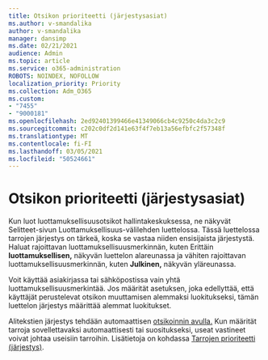 ```yaml
---
title: Otsikon prioriteetti (järjestysasiat)
ms.author: v-smandalika
author: v-smandalika
manager: dansimp
ms.date: 02/21/2021
audience: Admin
ms.topic: article
ms.service: o365-administration
ROBOTS: NOINDEX, NOFOLLOW
localization_priority: Priority
ms.collection: Adm_O365
ms.custom:
- "7455"
- "9000181"
ms.openlocfilehash: 2ed92401399466e41349066cb4c9250c4da3c2c9
ms.sourcegitcommit: c202c0df2d141e63f4f7eb13a56efbfc2f57348f
ms.translationtype: MT
ms.contentlocale: fi-FI
ms.lasthandoff: 03/05/2021
ms.locfileid: "50524661"
---
```

# <a name="label-priority-order-matters"></a>Otsikon prioriteetti (järjestysasiat)

Kun luot luottamuksellisuusotsikot hallintakeskuksessa, ne näkyvät  Selitteet-sivun Luottamuksellisuus-välilehden luettelossa.  Tässä luettelossa tarrojen järjestys on tärkeä, koska se vastaa niiden ensisijaista järjestystä. Haluat rajoittavan luottamuksellisuusmerkinnän, kuten Erittäin **luottamuksellisen,** näkyvän luettelon alareunassa ja vähiten rajoittavan luottamuksellisuusmerkinnän, kuten **Julkinen,** näkyvän yläreunassa.

Voit käyttää asiakirjassa tai sähköpostissa vain yhtä luottamuksellisuusmerkintää. Jos määrität asetuksen, joka edellyttää, että käyttäjät perustelevat otsikon muuttamisen alemmaksi luokitukseksi, tämän luettelon järjestys määrittää alemmat luokitukset.

Alitekstien järjestys tehdään automaattisen [otsikoinnin avulla.](https://docs.microsoft.com/microsoft-365/compliance/apply-sensitivity-label-automatically) Kun määrität tarroja sovellettavaksi automaattisesti tai suositukseksi, useat vastineet voivat johtaa useisiin tarroihin. Lisätietoja on kohdassa [Tarrojen prioriteetti (järjestys)](https://docs.microsoft.com/microsoft-365/compliance/sensitivity-labels).